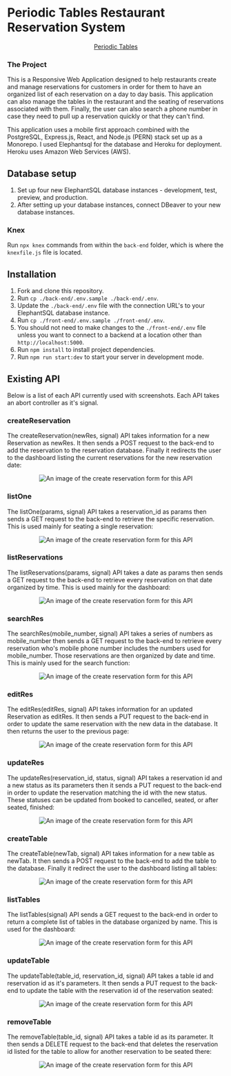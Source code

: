 # Periodic Tables Restaurant Reservation System

<p align="center">
<a href="https://warm-waters-56754.herokuapp.com/">Periodic Tables</a>
<br/>
</p>

### The Project

This is a Responsive Web Application designed to help restaurants create and manage reservations for customers in order for them to have an organized list of each reservation on a day to day basis. This application can also manage the tables in the restaurant and the seating of reservations associated with them. Finally, the user can also search a phone number in case they need to pull up a reservation quickly or that they can't find.

This application uses a mobile first approach combined with the PostgreSQL, Express.js, React, and Node.js (PERN) stack set up as a Monorepo. I used Elephantsql for the database and Heroku for deployment. Heroku uses Amazon Web Services (AWS).

## Database setup

1. Set up four new ElephantSQL database instances - development, test, preview, and production.
1. After setting up your database instances, connect DBeaver to your new database instances.

### Knex

Run `npx knex` commands from within the `back-end` folder, which is where the `knexfile.js` file is located.

## Installation

1. Fork and clone this repository.
1. Run `cp ./back-end/.env.sample ./back-end/.env`.
1. Update the `./back-end/.env` file with the connection URL's to your ElephantSQL database instance.
1. Run `cp ./front-end/.env.sample ./front-end/.env`.
1. You should not need to make changes to the `./front-end/.env` file unless you want to connect to a backend at a location other than `http://localhost:5000`.
1. Run `npm install` to install project dependencies.
1. Run `npm run start:dev` to start your server in development mode.

## Existing API

Below is a list of each API currently used with screenshots. Each API takes an abort controller as it's signal.

### createReservation

The createReservation(newRes, signal) API takes information for a new Reservation as newRes. It then sends a POST request to the back-end to add the reservation to the reservation database. Finally it redirects the user to the dashboard listing the current reservations for the new reservation date:

<p align="center">
<img src="./back-end/api_images/createReservationAPI.png" alt="An image of the create reservation form for this API">
</p>

### listOne

The listOne(params, signal) API takes a reservation_id as params then sends a GET request to the back-end to retrieve the specific reservation. This is used mainly for seating a single reservation:

<p align="center">
<img src="./back-end/api_images/listOneAPI.png" alt="An image of the create reservation form for this API">
</p>

### listReservations

The listReservations(params, signal) API takes a date as params then sends a GET request to the back-end to retrieve every reservation on that date organized by time. This is used mainly for the dashboard:

<p align="center">
<img src="./back-end/api_images/listReservationsAPI.png" alt="An image of the create reservation form for this API">
</p>

### searchRes

The searchRes(mobile_number, signal) API takes a series of numbers as mobile_number then sends a GET request to the back-end to retrieve every reservation who's mobile phone number includes the numbers used for mobile_number. Those reservations are then organized by date and time. This is mainly used for the search function:

<p align="center">
<img src="./back-end/api_images/searchResAPI.png" alt="An image of the create reservation form for this API">
</p>

### editRes

The editRes(editRes, signal) API takes information for an updated Reservation as editRes. It then sends a PUT request to the back-end in order to update the same reservation with the new data in the database. It then returns the user to the previous page:

<p align="center">
<img src="./back-end/api_images/editResAPI.png" alt="An image of the create reservation form for this API">
</p>

### updateRes

The updateRes(reservation_id, status, signal) API takes a reservation id and a new status as its parameters then it sends a PUT request to the back-end in order to update the reservation matching the id with the new status. These statuses can be updated from booked to cancelled, seated, or after seated, finished:

<p align="center">
<img src="./back-end/api_images/updateResAPI.png" alt="An image of the create reservation form for this API">
</p>

### createTable

The createTable(newTab, signal) API takes information for a new table as newTab. It then sends a POST request to the back-end to add the table to the database. Finally it redirect the user to the dashboard listing all tables:

<p align="center">
<img src="./back-end/api_images/createTableAPI.png" alt="An image of the create reservation form for this API">
</p>

### listTables

The listTables(signal) API sends a GET request to the back-end in order to return a complete list of tables in the database organized by name. This is used for the dashboard:

<p align="center">
<img src="./back-end/api_images/listTablesAPI.png" alt="An image of the create reservation form for this API">
</p>

### updateTable

The updateTable(table_id, reservation_id, signal) API takes a table id and reservation id as it's parameters. It then sends a PUT request to the back-end to update the table with the reservation id of the reservation seated:

<p align="center">
<img src="./back-end/api_images/updateTableAPI.png" alt="An image of the create reservation form for this API">
</p>

### removeTable

The removeTable(table_id, signal) API takes a table id as its parameter. It then sends a DELETE request to the back-end that deletes the reservation id listed for the table to allow for another reservation to be seated there:

<p align="center">
<img src="./back-end/api_images/removeTableAPI.png" alt="An image of the create reservation form for this API">
</p>
